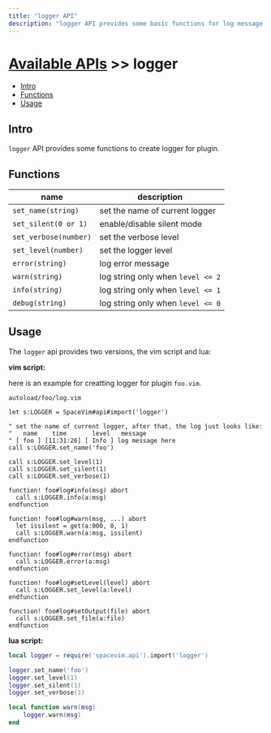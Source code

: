 ```yaml
---
title: "logger API"
description: "logger API provides some basic functions for log message when create plugins"
---
```


# [Available APIs](../) >> logger

<!-- vim-markdown-toc GFM -->

- [Intro](#intro)
- [Functions](#functions)
- [Usage](#usage)

<!-- vim-markdown-toc -->

## Intro

`logger` API provides some functions to create logger for plugin.

## Functions

| name                  | description                       |
| --------------------- | --------------------------------- |
| `set_name(string)`    | set the name of current logger    |
| `set_silent(0 or 1)`  | enable/disable silent mode        |
| `set_verbose(number)` | set the verbose level             |
| `set_level(number)`   | set the logger level              |
| `error(string)`       | log error message                 |
| `warn(string)`        | log string only when `level <= 2` |
| `info(string)`        | log string only when `level <= 1` |
| `debug(string)`       | log string only when `level <= 0` |

## Usage

The `logger` api provides two versions, the vim script and lua:

**vim script:**

here is an example for creatting logger for plugin `foo.vim`.

`autoload/foo/log.vim`

```vim
let s:LOGGER = SpaceVim#api#import('logger')

" set the name of current logger, after that, the log just looks like:
"   name    time       level   message
" [ foo ] [11:31:26] [ Info ] log message here
call s:LOGGER.set_name('foo')

call s:LOGGER.set_level(1)
call s:LOGGER.set_silent(1)
call s:LOGGER.set_verbose(1)

function! foo#log#info(msg) abort
  call s:LOGGER.info(a:msg)
endfunction

function! foo#log#warn(msg, ...) abort
  let issilent = get(a:000, 0, 1)
  call s:LOGGER.warn(a:msg, issilent)
endfunction

function! foo#log#error(msg) abort
  call s:LOGGER.error(a:msg)
endfunction

function! foo#log#setLevel(level) abort
  call s:LOGGER.set_level(a:level)
endfunction

function! foo#log#setOutput(file) abort
  call s:LOGGER.set_file(a:file)
endfunction
```

**lua script:**

```lua
local logger = require('spacevim.api').import('logger')

logger.set_name('foo')
logger.set_level(1)
logger.set_silent(1)
logger.set_verbose(1)

local function warn(msg)
    logger.warn(msg)
end

```

